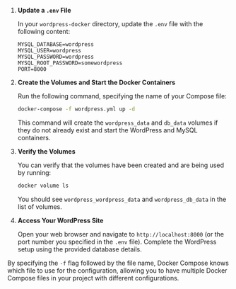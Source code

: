 1. **Update a `.env` File**

   In your `wordpress-docker` directory, update the `.env` file with the following content:

   ```env
   MYSQL_DATABASE=wordpress
   MYSQL_USER=wordpress
   MYSQL_PASSWORD=wordpress
   MYSQL_ROOT_PASSWORD=somewordpress
   PORT=8000
   ```


2. **Create the Volumes and Start the Docker Containers**

   Run the following command, specifying the name of your Compose file:

   ```sh
   docker-compose -f wordpress.yml up -d
   ```

   This command will create the `wordpress_data` and `db_data` volumes if they do not already exist and start the WordPress and MySQL containers.

3. **Verify the Volumes**

   You can verify that the volumes have been created and are being used by running:

   ```sh
   docker volume ls
   ```

   You should see `wordpress_wordpress_data` and `wordpress_db_data` in the list of volumes.

4. **Access Your WordPress Site**

   Open your web browser and navigate to `http://localhost:8000` (or the port number you specified in the `.env` file). Complete the WordPress setup using the provided database details.

By specifying the `-f` flag followed by the file name, Docker Compose knows which file to use for the configuration, allowing you to have multiple Docker Compose files in your project with different configurations.
